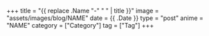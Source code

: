 +++
title = "{{ replace .Name "-" " " | title }}"
image = "assets/images/blog/NAME"
date = {{ .Date }}
type = "post"
anime = "NAME"
category = ["Category"]
tag = ["Tag"]
+++
